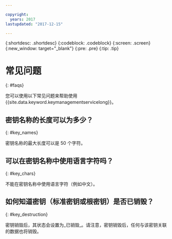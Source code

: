 ```yaml
---

copyright:
  years: 2017
lastupdated: "2017-12-15"

---
```


{:shortdesc: .shortdesc}
{:codeblock: .codeblock}
{:screen: .screen}
{:new_window: target="_blank"}
{:pre: .pre}
{:tip: .tip}

# 常见问题
{: #faqs}

您可以使用以下常见问题来帮助使用 {{site.data.keyword.keymanagementservicelong}}。

## 密钥名称的长度可以为多少？
{: #key_names}

密钥名称的最大长度可以是 50 个字符。
   
## 可以在密钥名称中使用语言字符吗？
{: #key_chars}

不能在密钥名称中使用语言字符（例如中文）。

## 如何知道密钥（标准密钥或根密钥）是否已销毁？
{: #key_destruction}

密钥销毁后，其状态会设置为_已销毁_。请注意，密钥销毁后，任何与该密钥关联的数据也将销毁。
